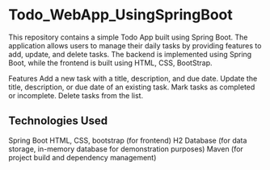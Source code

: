# Todo_WebApp_UsingSpringBoot
This repository contains a simple Todo App built using Spring Boot. The application allows users to manage their daily tasks by providing features to add, update, and delete tasks. The backend is implemented using Spring Boot, while the frontend is built using HTML, CSS, BootStrap.

Features
Add a new task with a title, description, and due date.
Update the title, description, or due date of an existing task.
Mark tasks as completed or incomplete.
Delete tasks from the list.

## Technologies Used
Spring Boot
HTML, CSS, bootstrap (for frontend)
H2 Database (for data storage, in-memory database for demonstration purposes)
Maven (for project build and dependency management)
